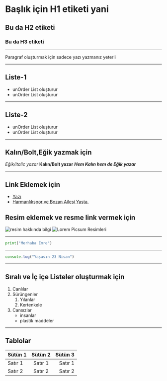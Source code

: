 # Başlık için H1 etiketi yani
## Bu da H2 etiketi
### Bu da H3 etiketi

-------------------------------------------
Paragraf oluşturmak için sadece yazı yazmanız yeterli

----------------------------------------------


## Liste-1
- unOrder List oluşturur
- unOrder List oluşturur

-------------------------------


## Liste-2
* unOrder List oluşturur
* unOrder List oluşturur

--------------------------

## Kalın/Bolt,Eğik yazmak için
*Eğik/italic yazar*
**Kalın/Bolt yazar**
***Hem Kalın hem de Eğik yazar***

---------------------------


## Link Eklemek için
- [Yazı](url)
- [Harmanlıkspor ve Bozan Ailesi Yasta.](https://www.sakaryadetayhaber.com/haber/harmanliksporu-uzen-olum-104508.html)

## Resim eklemek ve resme link vermek için
![resim hakkında bilgi](url)
![Lorem Picsum Resimleri](https://picsum.photos/id/222/200/200)

-----------------------------------------


```Python
print("Merhaba Emre")
```

-------------

```JavaScript
console.log("Yaşasın 23 Nisan")
```

------------------
## Sıralı ve İç içe Listeler oluşturmak için
1) Canlılar
2) Sürüngenler
    1) Yılanlar
    2) Kertenkele
3) Cansızlar
    - insanlar
    - plastik maddeler

----------------

## Tablolar
|Sütün 1 | Sütün 2 | Sütün 3|
|:---|:---:|---:|
| Satır 1| Satır 1 | Satır 1 |
| Satır 2| Satır 2 | Satır 2 |
